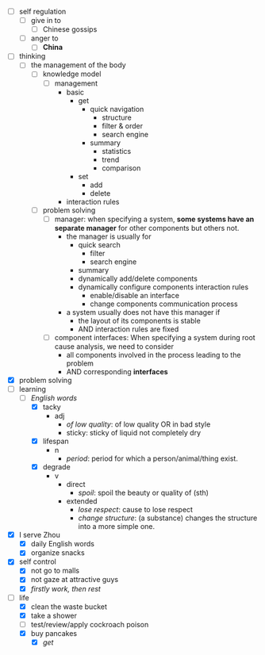 - [ ] self regulation
    - [ ] give in to
        - [ ] Chinese gossips
    - [ ] anger to
        - [ ] **China**
- [ ] thinking
    - [ ] the management of the body
        - [ ] knowledge model
            - [ ] management
                - basic
                    - get
                        - quick navigation
                            - structure
                            - filter & order
                            - search engine
                        - summary
                            - statistics
                            - trend
                            - comparison
                    - set
                        - add
                        - delete
                - interaction rules
        - [ ] problem solving
            - [ ] manager: when specifying a system, **some systems have an separate manager** for other components but others not.
                - the manager is usually for
                    - quick search
                        - filter
                        - search engine
                    - summary
                    - dynamically add/delete components
                    - dynamically configure components interaction rules
                        - enable/disable an interface
                        - change components communication process
                - a system usually does not have this manager if 
                    - the layout of its components is stable
                    - AND interaction rules are fixed
            - [ ] component interfaces: When specifying a system during root cause analysis, we need to consider
                - all components involved in the process leading to the problem
                - AND corresponding **interfaces**
- [x] problem solving
- [ ] learning
    - [ ] *English words*
        - [x] tacky
            - adj
                - *of low quality*: of low quality OR in bad style
                - sticky: sticky of liquid not completely dry
        - [x] lifespan
            - n
                - *period*: period for which a person/animal/thing exist.
        - [x] degrade
            - v
                - direct
                    - *spoil*: spoil the beauty or quality of (sth)
                - extended
                    - *lose respect*: cause to lose respect
                    - *change structure*: (a substance) changes the structure into a more simple one.
- [x] I serve Zhou
    - [x] daily English words
    - [x] organize snacks
- [x] self control
    - [x] not go to malls
    - [x] not gaze at attractive guys
    - [x] *firstly work, then rest*
- [ ] life
    - [x] clean the waste bucket
    - [x] take a shower
    - [ ] test/review/apply cockroach poison
    - [x] buy pancakes
        - [x] *get*
